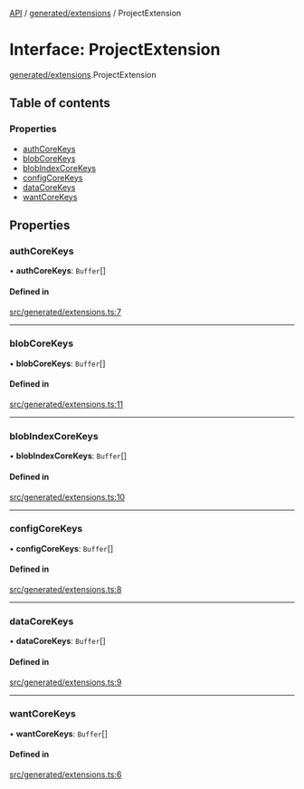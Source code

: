 [API](../README.md) / [generated/extensions](../modules/generated_extensions.md) / ProjectExtension

# Interface: ProjectExtension

[generated/extensions](../modules/generated_extensions.md).ProjectExtension

## Table of contents

### Properties

- [authCoreKeys](generated_extensions.ProjectExtension.md#authcorekeys)
- [blobCoreKeys](generated_extensions.ProjectExtension.md#blobcorekeys)
- [blobIndexCoreKeys](generated_extensions.ProjectExtension.md#blobindexcorekeys)
- [configCoreKeys](generated_extensions.ProjectExtension.md#configcorekeys)
- [dataCoreKeys](generated_extensions.ProjectExtension.md#datacorekeys)
- [wantCoreKeys](generated_extensions.ProjectExtension.md#wantcorekeys)

## Properties

### authCoreKeys

• **authCoreKeys**: `Buffer`[]

#### Defined in

[src/generated/extensions.ts:7](https://github.com/digidem/mapeo-core-next/blob/53dc843a45bb963f7a880f5f7973107d5b1fb99c/src/generated/extensions.ts#L7)

___

### blobCoreKeys

• **blobCoreKeys**: `Buffer`[]

#### Defined in

[src/generated/extensions.ts:11](https://github.com/digidem/mapeo-core-next/blob/53dc843a45bb963f7a880f5f7973107d5b1fb99c/src/generated/extensions.ts#L11)

___

### blobIndexCoreKeys

• **blobIndexCoreKeys**: `Buffer`[]

#### Defined in

[src/generated/extensions.ts:10](https://github.com/digidem/mapeo-core-next/blob/53dc843a45bb963f7a880f5f7973107d5b1fb99c/src/generated/extensions.ts#L10)

___

### configCoreKeys

• **configCoreKeys**: `Buffer`[]

#### Defined in

[src/generated/extensions.ts:8](https://github.com/digidem/mapeo-core-next/blob/53dc843a45bb963f7a880f5f7973107d5b1fb99c/src/generated/extensions.ts#L8)

___

### dataCoreKeys

• **dataCoreKeys**: `Buffer`[]

#### Defined in

[src/generated/extensions.ts:9](https://github.com/digidem/mapeo-core-next/blob/53dc843a45bb963f7a880f5f7973107d5b1fb99c/src/generated/extensions.ts#L9)

___

### wantCoreKeys

• **wantCoreKeys**: `Buffer`[]

#### Defined in

[src/generated/extensions.ts:6](https://github.com/digidem/mapeo-core-next/blob/53dc843a45bb963f7a880f5f7973107d5b1fb99c/src/generated/extensions.ts#L6)
